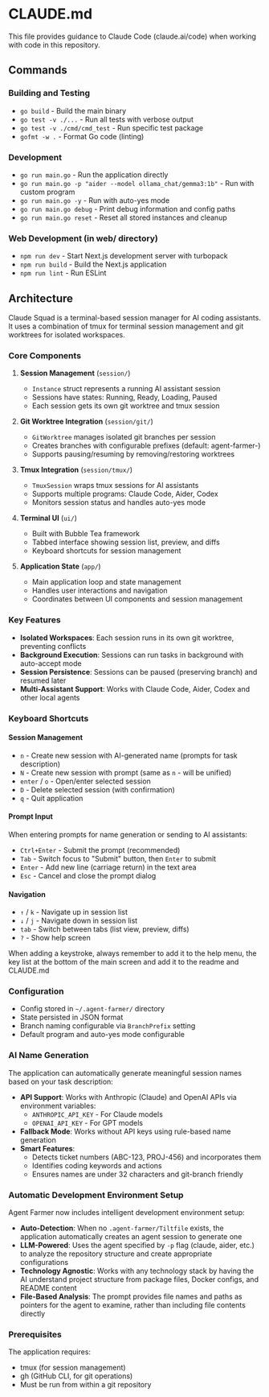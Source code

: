 # CLAUDE.md

This file provides guidance to Claude Code (claude.ai/code) when working with code in this repository.

## Commands

### Building and Testing
- `go build` - Build the main binary
- `go test -v ./...` - Run all tests with verbose output
- `go test -v ./cmd/cmd_test` - Run specific test package
- `gofmt -w .` - Format Go code (linting)

### Development
- `go run main.go` - Run the application directly
- `go run main.go -p "aider --model ollama_chat/gemma3:1b"` - Run with custom program
- `go run main.go -y` - Run with auto-yes mode
- `go run main.go debug` - Print debug information and config paths
- `go run main.go reset` - Reset all stored instances and cleanup

### Web Development (in web/ directory)
- `npm run dev` - Start Next.js development server with turbopack
- `npm run build` - Build the Next.js application
- `npm run lint` - Run ESLint

## Architecture

Claude Squad is a terminal-based session manager for AI coding assistants. It uses a combination of tmux for terminal session management and git worktrees for isolated workspaces.

### Core Components

1. **Session Management** (`session/`)
   - `Instance` struct represents a running AI assistant session
   - Sessions have states: Running, Ready, Loading, Paused
   - Each session gets its own git worktree and tmux session

2. **Git Worktree Integration** (`session/git/`)
   - `GitWorktree` manages isolated git branches per session
   - Creates branches with configurable prefixes (default: agent-farmer-)
   - Supports pausing/resuming by removing/restoring worktrees

3. **Tmux Integration** (`session/tmux/`)
   - `TmuxSession` wraps tmux sessions for AI assistants
   - Supports multiple programs: Claude Code, Aider, Codex
   - Monitors session status and handles auto-yes mode

4. **Terminal UI** (`ui/`)
   - Built with Bubble Tea framework
   - Tabbed interface showing session list, preview, and diffs
   - Keyboard shortcuts for session management

5. **Application State** (`app/`)
   - Main application loop and state management
   - Handles user interactions and navigation
   - Coordinates between UI components and session management

### Key Features

- **Isolated Workspaces**: Each session runs in its own git worktree, preventing conflicts
- **Background Execution**: Sessions can run tasks in background with auto-accept mode
- **Session Persistence**: Sessions can be paused (preserving branch) and resumed later
- **Multi-Assistant Support**: Works with Claude Code, Aider, Codex and other local agents

### Keyboard Shortcuts

#### Session Management
- `n` - Create new session with AI-generated name (prompts for task description)
- `N` - Create new session with prompt (same as `n` - will be unified)
- `enter` / `o` - Open/enter selected session
- `D` - Delete selected session (with confirmation)
- `q` - Quit application

#### Prompt Input
When entering prompts for name generation or sending to AI assistants:
- `Ctrl+Enter` - Submit the prompt (recommended)
- `Tab` - Switch focus to "Submit" button, then `Enter` to submit
- `Enter` - Add new line (carriage return) in the text area
- `Esc` - Cancel and close the prompt dialog

#### Navigation
- `↑` / `k` - Navigate up in session list
- `↓` / `j` - Navigate down in session list
- `tab` - Switch between tabs (list view, preview, diffs)
- `?` - Show help screen


When adding a keystroke, always remember to add it to the help menu, the key list at the bottom of the main screen and add it to the readme and CLAUDE.md
### Configuration

- Config stored in `~/.agent-farmer/` directory
- State persisted in JSON format
- Branch naming configurable via `BranchPrefix` setting
- Default program and auto-yes mode configurable

### AI Name Generation

The application can automatically generate meaningful session names based on your task description:

- **API Support**: Works with Anthropic (Claude) and OpenAI APIs via environment variables:
  - `ANTHROPIC_API_KEY` - For Claude models
  - `OPENAI_API_KEY` - For GPT models
- **Fallback Mode**: Works without API keys using rule-based name generation
- **Smart Features**: 
  - Detects ticket numbers (ABC-123, PROJ-456) and incorporates them
  - Identifies coding keywords and actions
  - Ensures names are under 32 characters and git-branch friendly

### Automatic Development Environment Setup

Agent Farmer now includes intelligent development environment setup:

- **Auto-Detection**: When no `.agent-farmer/Tiltfile` exists, the application automatically creates an agent session to generate one
- **LLM-Powered**: Uses the agent specified by `-p` flag (claude, aider, etc.) to analyze the repository structure and create appropriate configurations
- **Technology Agnostic**: Works with any technology stack by having the AI understand project structure from package files, Docker configs, and README content
- **File-Based Analysis**: The prompt provides file names and paths as pointers for the agent to examine, rather than including file contents directly

### Prerequisites

The application requires:
- tmux (for session management)
- gh (GitHub CLI, for git operations)
- Must be run from within a git repository


